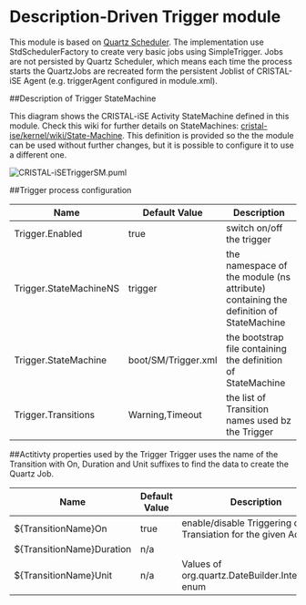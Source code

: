 # Description-Driven Trigger module

This module is based on [Quartz Scheduler](http://www.quartz-scheduler.org/). The implementation use StdSchedulerFactory to create very basic jobs using SimpleTrigger. Jobs are not persisted by Quartz Scheduler, which means each time the process starts the QuartzJobs are recreated form the persistent Joblist of CRISTAL-iSE Agent (e.g. triggerAgent configured in module.xml).

##Description of Trigger StateMachine

This diagram shows the CRISTAL-iSE Activity StateMachine defined in this module. Check this wiki for further details on StateMachines: [cristal-ise/kernel/wiki/State-Machine](https://github.com/cristal-ise/kernel/wiki/State-Machine). This definition is provided so the the module can be used without further changes, but it is possible to configure it to use a different one.

![CRISTAL-iSETriggerSM.puml](http://uml.mvnsearch.org/gist/f5a862d0bb01c192a6c34f0259f3b469)

##Trigger process configuration

| Name |  Default Value | Description |
|------|----------------|-------------|
| Trigger.Enabled        | true | switch on/off the trigger |
| Trigger.StateMachineNS | trigger | the namespace of the module (ns attribute) containing the definition of StateMachine |
| Trigger.StateMachine   | boot/SM/Trigger.xml | the bootstrap file containing the definition of StateMachine |
| Trigger.Transitions    | Warning,Timeout | the list of Transition names used bz the Trigger |

##Actitivty properties used by the Trigger
Trigger uses the name of the Transition with On, Duration and Unit suffixes to find the data to create the Quartz Job.

| Name | Default Value | Description |
|------|---------------|-------------|
| ${TransitionName}On       | true | enable/disable Triggering of this Transiation for the given Activity |
| ${TransitionName}Duration | n/a  | |
| ${TransitionName}Unit     | n/a  | Values of org.quartz.DateBuilder.IntervalUnit enum |
